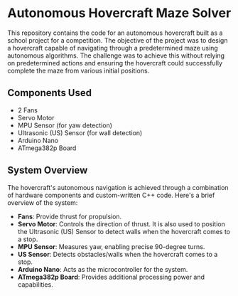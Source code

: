 # Autonomous Hovercraft Maze Solver

This repository contains the code for an autonomous hovercraft built as a school project for a competition. The objective of the project was to design a hovercraft capable of navigating through a predetermined maze using autonomous algorithms. The challenge was to achieve this without relying on predetermined actions and ensuring the hovercraft could successfully complete the maze from various initial positions.

## Components Used

- 2 Fans
- Servo Motor
- MPU Sensor (for yaw detection)
- Ultrasonic (US) Sensor (for wall detection)
- Arduino Nano
- ATmega382p Board

## System Overview

The hovercraft's autonomous navigation is achieved through a combination of hardware components and custom-written C++ code. Here's a brief overview of the system:

- **Fans**: Provide thrust for propulsion.
- **Servo Motor**: Controls the direction of thrust. It is also used to position the Ultrasonic (US) Sensor to detect walls when the hovercraft comes to a stop.
- **MPU Sensor**: Measures yaw, enabling precise 90-degree turns.
- **US Sensor**: Detects obstacles/walls when the hovercraft comes to a stop.
- **Arduino Nano**: Acts as the microcontroller for the system.
- **ATmega382p Board**: Provides additional processing power and capabilities.
